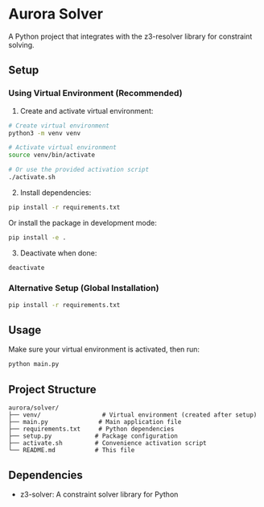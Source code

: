 # Aurora Solver

A Python project that integrates with the z3-resolver library for constraint solving.

## Setup

### Using Virtual Environment (Recommended)

1. Create and activate virtual environment:
```bash
# Create virtual environment
python3 -m venv venv

# Activate virtual environment
source venv/bin/activate

# Or use the provided activation script
./activate.sh
```

2. Install dependencies:
```bash
pip install -r requirements.txt
```

Or install the package in development mode:
```bash
pip install -e .
```

3. Deactivate when done:
```bash
deactivate
```

### Alternative Setup (Global Installation)

```bash
pip install -r requirements.txt
```

## Usage

Make sure your virtual environment is activated, then run:
```bash
python main.py
```

## Project Structure

```
aurora/solver/
├── venv/                 # Virtual environment (created after setup)
├── main.py              # Main application file
├── requirements.txt     # Python dependencies
├── setup.py            # Package configuration
├── activate.sh         # Convenience activation script
└── README.md           # This file
```

## Dependencies

- z3-solver: A constraint solver library for Python
